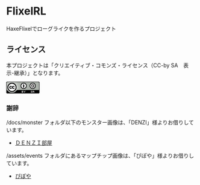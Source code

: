 # FlixelRL
HaxeFlixelでローグライクを作るプロジェクト

## ライセンス
本プロジェクトは「クリエイティブ・コモンズ・ライセンス（CC-by SA　表示-継承）」となります。

![CC-by SA 表示-継承](/docs/license/88x31.png)

### 謝辞
/docs/monster フォルダ以下のモンスター画像は、「DENZI」様よりお借りしています。

* [ＤＥＮＺＩ部屋](http://www3.wind.ne.jp/DENZI/diary/)

/assets/events フォルダにあるマップチップ画像は、「ぴぽや」様よりお借りしています。

* [ぴぽや](http://piposozai.blog76.fc2.com/)
